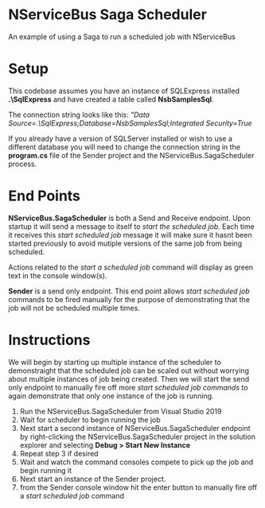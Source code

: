 # NServiceBus Saga Scheduler
An example of using a Saga to run a scheduled job with NServiceBus

# Setup
This codebase assumes you have an instance of SQLExpress installed **.\\SqlExpress** and have created a table called **NsbSamplesSql**.

The connection string looks like this:
_"Data Source=.\\SqlExpress;Database=NsbSamplesSql;Integrated Security=True_

If you already have a version of SQLServer installed or wish to use a different database you will need to change the connection string in the **program.cs** file of the Sender project and the NServiceBus.SagaScheduler process.

# End Points
**NServiceBus.SagaScheduler** is both a Send and Receive endpoint. Upon startup it will send a message to itself to _start the scheduled job_. Each time it receives this _start scheduled job_ message it will make sure it hasnt been started previously to avoid mutiple versions of the same job from being scheduled. 

Actions related to the _start a scheduled job_ command will display as green text in the console window(s).

**Sender** is a send only endpoint. This end point allows _start scheduled job_ commands to be fired manually for the purpose of demonstrating that the job will not be scheduled multiple times.

# Instructions
We will begin by starting up multiple instance of the scheduler to demonstraight that the scheduled job can be scaled out without worrying about multiple instances of job being created. Then we will start the send only endpoint to manually fire off more _start scheduled job commands_ to again demonstrate that only one instance of the job is running.

1. Run the NServiceBus.SagaScheduler from Visual Studio 2019
2. Wait for scheduler to begin running the job
3. Next start a second instance of NServiceBus.SagaScheduler endpoint by right-clicking the NServiceBus.SagaScheduler project in the solution explorer and selecting **Debug > Start New Instance**
4. Repeat step 3 if desired
5. Wait and watch the command consoles compete to pick up the job and begin running it
6. Next start an instance of the Sender project.
7. from the Sender console window hit the enter button to manually fire off a _start scheduled job_ command
